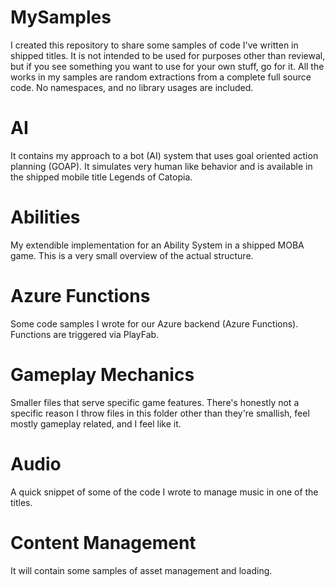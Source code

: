 # MySamples
I created this repository to share some samples of code I've written in shipped titles. It is not intended to be used for purposes other than reviewal, but if you see something you want to use for your own stuff, go for it.
All the works in my samples are random extractions from a complete full source code. No namespaces, and no library usages are included.

# AI
It contains my approach to a bot (AI) system that uses goal oriented action planning (GOAP). It simulates very human like behavior and is available in the shipped mobile title Legends of Catopia.
# Abilities
My extendible implementation for an Ability System in a shipped MOBA game. This is a very small overview of the actual structure.
# Azure Functions
Some code samples I wrote for our Azure backend (Azure Functions). Functions are triggered via PlayFab.
# Gameplay Mechanics
Smaller files that serve specific game features. There's honestly not a specific reason I throw files in this folder other than they're smallish, feel mostly gameplay related, and I feel like it.
# Audio
A quick snippet of some of the code I wrote to manage music in one of the titles.
# Content Management
It will contain some samples of asset management and loading.

